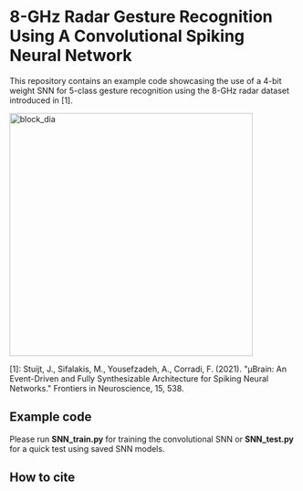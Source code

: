 # 8-GHz Radar Gesture Recognition Using A Convolutional Spiking Neural Network 
This repository contains an example code showcasing the use of a 4-bit weight SNN for 5-class gesture recognition using the 8-GHz radar dataset introduced in [1]. 

<img width="426" alt="block_dia" src="https://user-images.githubusercontent.com/10224818/126898522-4616a259-390f-4ecd-91cf-8572b82af25b.PNG">


[1]: Stuijt, J., Sifalakis, M., Yousefzadeh, A., Corradi, F. (2021). "µBrain: An Event-Driven and Fully Synthesizable Architecture for Spiking Neural Networks." Frontiers in Neuroscience, 15, 538.
## Example code

Please run **SNN_train.py** for training the convolutional SNN or **SNN_test.py** for a quick test using saved SNN models. 

## How to cite





